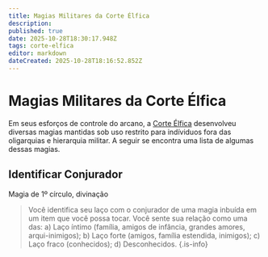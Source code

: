```yaml
---
title: Magias Militares da Corte Élfica
description: 
published: true
date: 2025-10-28T18:30:17.948Z
tags: corte-elfica
editor: markdown
dateCreated: 2025-10-28T18:16:52.852Z
---
```


# Magias Militares da Corte Élfica
Em seus esforços de controle do arcano, a [Corte Élfica](/faccoes/nacoes/corte-elfica) desenvolveu diversas magias mantidas sob uso restrito para indíviduos fora das oligarquias e hierarquia militar. A seguir se encontra uma lista de algumas dessas magias.

## Identificar Conjurador
Magia de 1º círculo, divinação

> Você identifica seu laço com o conjurador de uma magia inbuída em um item que você possa tocar. Você sente sua relação como uma das: a) Laço íntimo (família, amigos de infância, grandes amores, arqui-inimigos); b) Laço forte (amigos, família estendida, inimigos); c) Laço fraco (conhecidos); d) Desconhecidos.
{.is-info}